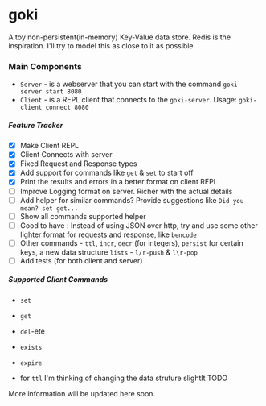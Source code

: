 # goki

A toy non-persistent(in-memory) Key-Value data store. Redis is the inspiration.
I'll try to model this as close to it as possible.

### Main Components

- `Server` - is a webserver that you can start with the command `goki-server start 8080`
- `Client` - is a REPL client that connects to the `goki-server`. Usage: `goki-client connect 8080`

##### Feature Tracker

- [x] Make Client REPL
- [x] Client Connects with server
- [x] Fixed Request and Response types
- [x] Add support for commands like `get` & `set` to start off
- [x] Print the results and errors in a better format on client REPL
- [ ] Improve Logging format on server. Richer with the actual details
- [ ] Add helper for similar commands? Provide suggestions like `Did you mean? set get...`
- [ ] Show all commands supported helper
- [ ] Good to have : Instead of using JSON over http, try and use some other lighter format for requests and response, like `bencode`
- [ ] Other commands - `ttl`, `incr`, `decr` (for integers), `persist` for certain keys, a new data structure `lists` - `l/r-push` & `l\r-pop`
- [ ] Add tests (for both client and server)

##### Supported Client Commands

- `set`
- `get`
- `del`-ete
- `exists`
- `expire`

- for `ttl` I'm thinking of changing the data struture slightlt TODO    

More information will be updated here soon.
